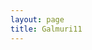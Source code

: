 ```yaml
---
layout: page
title: Galmuri11
---
```


<div id="glyphs"></div>

<script src="https://cdn.jsdelivr.net/gh/erkkah/BDF.js/BDF.js"></script>
<script>
  var font = new BDF();
  font.load("https://cdn.jsdelivr.net/gh/quiple/galmuri/Galmuri11.bdf", function() {
    console.log(font);
  });
</script>
